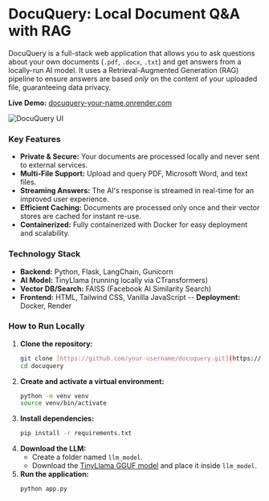 # DocuQuery: Local Document Q&A with RAG

DocuQuery is a full-stack web application that allows you to ask questions about your own documents (`.pdf`, `.docx`, `.txt`) and get answers from a locally-run AI model. It uses a Retrieval-Augmented Generation (RAG) pipeline to ensure answers are based *only* on the content of your uploaded file, guaranteeing data privacy.

**Live Demo:** [docuquery-your-name.onrender.com](https://docuquery-your-name.onrender.com)

![DocuQuery UI](https://placehold.co/800x400/1e293b/e2e8f0?text=DocuQuery%20Interface)

### Key Features

-   **Private & Secure:** Your documents are processed locally and never sent to external services.
-   **Multi-File Support:** Upload and query PDF, Microsoft Word, and text files.
-   **Streaming Answers:** The AI's response is streamed in real-time for an improved user experience.
-   **Efficient Caching:** Documents are processed only once and their vector stores are cached for instant re-use.
-   **Containerized:** Fully containerized with Docker for easy deployment and scalability.

### Technology Stack

-   **Backend:** Python, Flask, LangChain, Gunicorn
-   **AI Model:** TinyLlama (running locally via CTransformers)
-   **Vector DB/Search:** FAISS (Facebook AI Similarity Search)
-   **Frontend:** HTML, Tailwind CSS, Vanilla JavaScript
-- **Deployment:** Docker, Render

### How to Run Locally

1.  **Clone the repository:**
    ```bash
    git clone [https://github.com/your-username/docuquery.git](https://github.com/your-username/docuquery.git)
    cd docuquery
    ```
2.  **Create and activate a virtual environment:**
    ```bash
    python -m venv venv
    source venv/bin/activate
    ```
3.  **Install dependencies:**
    ```bash
    pip install -r requirements.txt
    ```
4.  **Download the LLM:**
    -   Create a folder named `llm_model`.
    -   Download the [TinyLlama GGUF model](https://huggingface.co/TheBloke/TinyLlama-1.1B-Chat-v1.0-GGUF/resolve/main/tinyllama-1.1b-chat-v1.0.Q4_K_M.gguf) and place it inside `llm_model`.
5.  **Run the application:**
    ```bash
    python app.py
    ```
